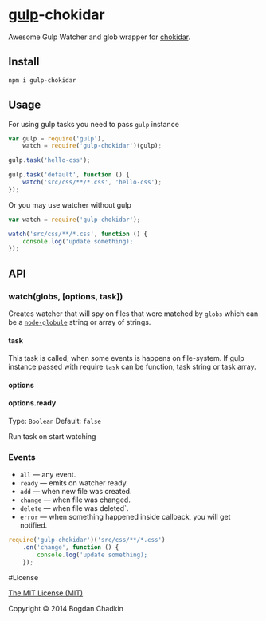 [gulp](https://github.com/gulpjs/gulp)-chokidar
=============

Awesome Gulp Watcher and glob wrapper for [chokidar](https://github.com/paulmillr/chokidar).

## Install

```
npm i gulp-chokidar
```

## Usage

For using gulp tasks you need to pass `gulp` instance

```js
var gulp = require('gulp'),
    watch = require('gulp-chokidar')(gulp);

gulp.task('hello-css');

gulp.task('default', function () {
    watch('src/css/**/*.css', 'hello-css');
});
```

Or you may use watcher without gulp

```js
var watch = require('gulp-chokidar');

watch('src/css/**/*.css', function () {
	console.log('update something);
});

```

## API

### watch(globs, [options, task])

Creates watcher that will spy on files that were matched by `globs` which can be a
[`node-globule`](https://github.com/cowboy/node-globule) string or array of strings.

#### task

This task is called, when some events is happens on file-system.
If gulp instance passed with require `task` can be function, task string or task array.

#### options

#### options.ready
Type: `Boolean`
Default: `false`

Run task on start watching

### Events

 * `all` — any event.
 * `ready` — emits on watcher ready.
 * `add` — when new file was created.
 * `change` — when file was changed.
 * `delete` — when file was deleted`.
 * `error` — when something happened inside callback, you will get notified.


```js
require('gulp-chokidar')('src/css/**/*.css')
	.on('change', function () {
		console.log('update something);
	});

```

#License

[The MIT License (MIT)](LICENSE)

Copyright &copy; 2014 Bogdan Chadkin
